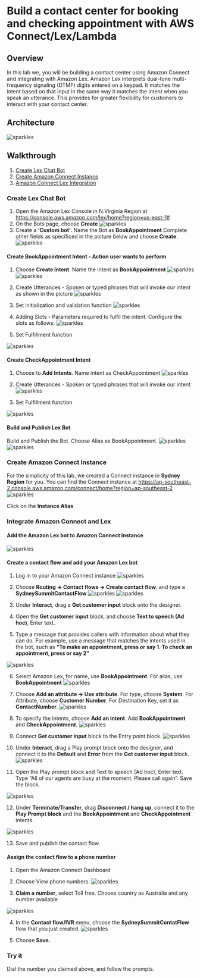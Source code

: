 # **Build a contact center for booking and checking appointment with AWS Connect/Lex/Lambda**

## **Overview**
In this lab we, you will be building a contact center using Amazon Connect and integrating with Amazon Lex. Amazon Lex interprets dual-tone multi-frequency signaling (DTMF) digits entered on a keypad. It matches the intent based on that input in the same way it matches the intent when you speak an utterance. This provides for greater flexibility for customers to interact with your contact center. 

## **Architecture**
![sparkles](images/Architecture-Diagram.png)

## **Walkthrough**
1. [Create Lex Chat Bot](#CreateLexChatBot)
2. [Create Amazon Connect Instance](#CreateAmazonConnect#)
3. [Amazon Connect Lex Integration](#integration)




### **Create Lex Chat Bot <a name="CreateLexChatBot"></a>**

1.	Open the Amazon Lex Console in N.Virginia Region at https://console.aws.amazon.com/lex/home?region=us-east-1#
2.	On the Bots page, choose **Create**
![sparkles](/images/Bot_Create.png)
3.	Create a **‘Custom bot’**.
Name the Bot as **BookAppointment**
Complete other fields as specificed in the picture below and choose **Create**.
![sparkles](images/Lex-CustomBot.png)

#### **Create BookAppointment Intent** - Action user wants to perform
1.	Choose **Create Intent**. Name the intent as **BookAppointment**
![sparkles](images/Intent_BookAppointment_Create.png)
![sparkles](/images/Intent_BookAppointment_Name.png)

2.	Create Utterances - Spoken or typed phrases that will invoke our intent as shown in the picture
![sparkles](images/Intent_BookAppointment_Utterances.png)

3.	Set initialization and validation function
![sparkles](/images/Intent_BookAppointment_Lambda.png)

1. Adding Slots - Parameters required to fulfil the intent.
Configure the slots as follows:
![sparkles](images/Intent_BookAppointment_Slots.png)

5. Set Fulfillment function

![sparkles](images/Intent_BookAppointment_Fulfillment.png)


#### **Create CheckAppointment Intent**
1.	Choose to **Add Intents**. Name intent as CheckAppointment
![sparkles](images/Intent_CheckAppointment_Create.png)

1. Create Utterances - Spoken or typed phrases that will invoke our intent
![sparkles](images/Intent_CheckAppointment_Utterances.png)

3.	Set Fulfillment function

![sparkles](images/Intent_BookAppointment_Fulfillment.png)


#### Build and Publish Lex Bot ####
Build and Publish the Bot. Choose Alias as BookAppointment.
![sparkles](images/Bot_Build.png)
![sparkles](images/Bot_Publish.png)

### Create Amazon Connect Instance <a name="CreateAmazonConnect"></a>
For the simplicity of this lab, we created a Connect instance in **Sydney Region** for you. You can find the Connect instance at https://ap-southeast-2.console.aws.amazon.com/connect/home?region=ap-southeast-2
![sparkles](images/connect-instace.png)

Click on the **Instance Alias**

### Integrate Amazon Connect and Lex <a name="integration"></a>
#### Add the Amazon Lex bot to Amazon Connect Instance
![sparkles](images/connect-lex-add-lex.png)

#### Create a contact flow and add your Amazon Lex bot
1.	Log in to your Amazon Connect instance
![sparkles](images/connect-lex-login.png)


2. Choose **Routing -> Contact flows -> Create contact flow**, and type a **SydneySummitContactFlow**
![sparkles](images/connect-lex-contactflox.png)
![sparkles](images/connect-contact-flow-name.png)

3.	Under **Interact**, drag a **Get customer input** block onto the designer.
4.	Open the **Get customer input** block, and choose **Text to speech (Ad hoc)**, Enter text.
5.	Type a message that provides callers with information about what they can do. For example, use a message that matches the intents used in the bot, such as **“To make an appointment, press or say 1. To check an appointment, press or say 2”**

![sparkles](images/connect-contactflow-getcustomerinput-1.png)


6.	Select Amazon Lex, for name, use **BookAppointment**. For alias, use **BookAppointment**
![sparkles](images/connect-contactflow-addlexbot.png)
7.	Choose **Add an attribute -> Use attribute**. For type, choose **System**. For Attribute, choose **Customer Number**. For Destination Key, set it as **ContactNumber**. 
![sparkles](images/connect-contactflow-addattributes.png)

8.	To specify the intents, choose **Add an intent**. Add **BookAppointment** and **CheckAppointment**.
![sparkles](images/connect-contactflow-addintents.png)

9. Connect **Get customer input** block to the Entry point block.
![sparkles](images/connect-contactflow-getcustomerinput-2.png)

10.	Under **Interact**, drag a Play prompt block onto the designer, and connect it to the **Default** and **Error** from the **Get customer input** block. 
![sparkles](images/connect-contactflow-playprompt-1.png)

11.	Open the Play prompt block and Text to speech (Ad hoc), Enter text. Type “All of our agents are busy at the moment. Please call again”. Save the block.

![sparkles](images/connect-contactflow-playprompt-2.png)

12.	Under **Terminate/Transfer**, drag **Disconnect / hang up**, connect it to the **Play Prompt block** and the **BookAppointment** and **CheckAppointment** intents. 

![sparkles](images/connect-contactflow-disconnect.png)

13.	Save and publish the contact flow.

#### Assign the contact flow to a phone number
1.	Open the Amazon Connect Dashboard

2.	Choose View phone numbers.
![sparkles](images/connect-phonenumber-1.png)

3.	**Claim a number**, select Toll free. Choose country as Australia and any number available

![sparkles](images/connect-phonenumber-2.png)

4.	In the **Contact flow/IVR** menu, choose the **SydneySummitContatFlow** flow that you just created.
![sparkles](images/connect-contactflow.png)

5.	Choose **Save.**

### Try it
Dial the number you claimed above, and follow the prompts.
